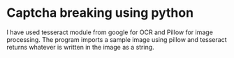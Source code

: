 # Captcha breaking using python

I have used tesseract module from google for OCR and Pillow for image processing. The program imports a sample image using pillow and tesseract returns whatever is written in the image as a string. 
